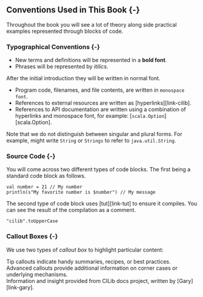 ## Conventions Used in This Book {-}

Throughout the book you will see a lot of theory along side practical examples represented through blocks of code.

### Typographical Conventions {-}

- New terms and definitions will be represented in a **bold font**. 
- Phrases will be represented by *itilics*. 

After the initial introduction they will be written in normal font.

- Program code, filenames, and file contents, are written in `monospace font`.
- References to external resources are written as [hyperlinks][link-cilib].
- References to API documentation are written using a combination of hyperlinks and monospace font, for example: [`scala.Option`][scala.Option].

Note that we do not distinguish between singular and plural forms.
For example, might write `String` or `Strings` to refer to `java.util.String`.

### Source Code {-}

You will come across two different types of code blocks. The first being a standard code block as follows.

```tut:book:silent
val number = 21 // My number
println(s"My favorite number is $number") // My message
```
The second type of code block uses [tut][link-tut] to ensure it compiles. You can see the result of the compilation as a comment. 

```tut:book
"cilib".toUpperCase
```

### Callout Boxes {-}

We use two types of *callout box* to highlight particular content:

<div class="callout callout-info">
Tip callouts indicate handy summaries, recipes, or best practices.
</div>

<div class="callout callout-warning">
Advanced callouts provide additional information
on corner cases or underlying mechanisms.
</div>

<div class="callout callout-danger">
Information and insight provided from CILib docs project, written by [Gary][link-gary].
</div>
